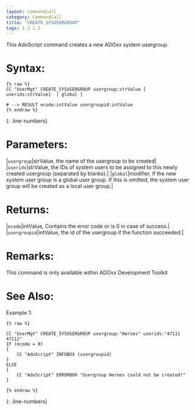 ```yaml
---
layout: commandcall
category: CommandCall
title: "CREATE_SYSUSERGROUP"
tags: 1.3 1.5
---
```


This AdoScript command creates a new ADOxx system usergroup.

# Syntax:  

```adoscript
{% raw %}
CC "UserMgt" CREATE_SYSUSERGROUP usergroup:strValue [ userids:strValue]  [ global ]

# --> RESULT ecode:intValue usergroupid:intValue
{% endraw %}
```
{: .line-numbers}

# Parameters:  

|`usergroup`|strValue, the name of the usergroup to be created|
|`userids`|strValue, the IDs of system users to be assigned to this newly created usergroup (separated by blanks).|
|`global`|modifier, if the new system user group is a global user group. If this is omitted, the system user group will be created as a local user group.|

# Returns:  

|`ecode`|intValue, Contains the error code or is 0 in case of success.|
|`usergroupid`|intValue, the id of the usergroup if the function succeeded.|

# Remarks:

This command is only available within ADOxx Development Toolkit

# See Also:  



Example 1:

```adoscript
{% raw %}

CC "UserMgt" CREATE_SYSUSERGROUP usergroup:"Heroes" userids:"47111 47112"
IF (ecode = 0)
{
    CC "AdoScript" INFOBOX (usergroupid)
}
ELSE
{
    CC "AdoScript" ERRORBOX "Usergroup Heroes could not be created!"
}

{% endraw %}
```
{: .line-numbers}


